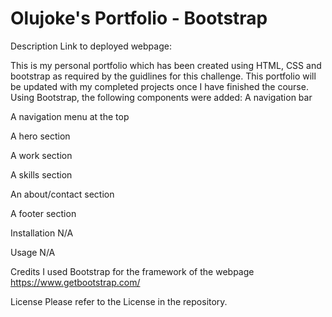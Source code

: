 # Olujoke's Portfolio - Bootstrap

Description
Link to deployed webpage:

This is my personal portfolio which has been created using HTML, CSS and bootstrap as required by the guidlines for this challenge. This portfolio will be updated with my completed projects once I have finished the course. Using Bootstrap, the following components were added:
A navigation bar

A navigation menu at the top

A hero section

A work section

A skills section

An about/contact section

A footer section

Installation
N/A

Usage
N/A

Credits
I used Bootstrap for the framework of the webpage https://www.getbootstrap.com/

License
Please refer to the License in the repository.
